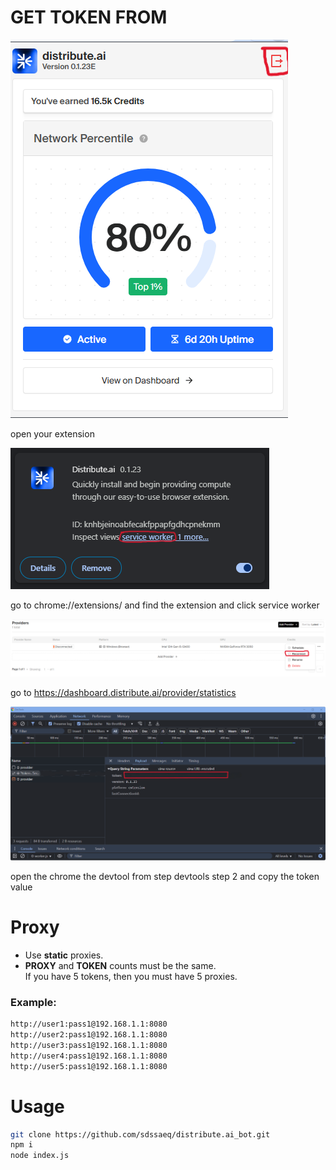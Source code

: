 # GET TOKEN FROM

![1](./pics/1.png)

open your extension

![2](./pics/2.png)

go to chrome://extensions/ and find the extension and click service worker

![3](./pics/3.png)

go to https://dashboard.distribute.ai/provider/statistics

![4](./pics/4.png)

open the chrome the devtool from step devtools step 2 and copy the token value

# Proxy
- Use **static** proxies.
- **PROXY** and **TOKEN** counts must be the same.  
  If you have 5 tokens, then you must have 5 proxies.
### Example:
```sh 
http://user1:pass1@192.168.1.1:8080
http://user2:pass1@192.168.1.1:8080
http://user3:pass1@192.168.1.1:8080
http://user4:pass1@192.168.1.1:8080
http://user5:pass1@192.168.1.1:8080
```

# Usage
```sh
git clone https://github.com/sdssaeq/distribute.ai_bot.git
npm i
node index.js
```
